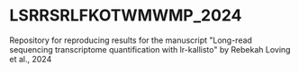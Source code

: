 # LSRRSRLFKOTWMWMP_2024
Repository for reproducing results for the manuscript "Long-read sequencing transcriptome quantification with lr-kallisto" by Rebekah Loving et al., 2024
